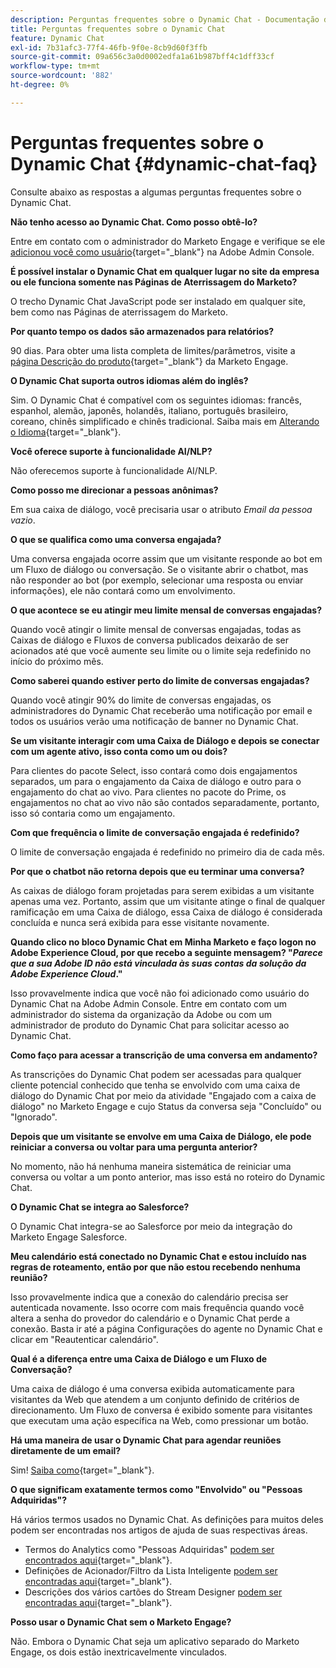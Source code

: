 ```yaml
---
description: Perguntas frequentes sobre o Dynamic Chat - Documentação do Marketo - Documentação do produto
title: Perguntas frequentes sobre o Dynamic Chat
feature: Dynamic Chat
exl-id: 7b31afc3-77f4-46fb-9f0e-8cb9d60f3ffb
source-git-commit: 09a656c3a0d0002edfa1a61b987bff4c1dff33cf
workflow-type: tm+mt
source-wordcount: '882'
ht-degree: 0%

---
```


# Perguntas frequentes sobre o Dynamic Chat {#dynamic-chat-faq}

Consulte abaixo as respostas a algumas perguntas frequentes sobre o Dynamic Chat.

**Não tenho acesso ao Dynamic Chat. Como posso obtê-lo?**

Entre em contato com o administrador do Marketo Engage e verifique se ele [adicionou você como usuário](/help/marketo/product-docs/demand-generation/dynamic-chat/setup-and-configuration/add-or-remove-chat-users.md#add-a-chat-user){target="_blank"} na Adobe Admin Console.

**É possível instalar o Dynamic Chat em qualquer lugar no site da empresa ou ele funciona somente nas Páginas de Aterrissagem do Marketo?**

O trecho Dynamic Chat JavaScript pode ser instalado em qualquer site, bem como nas Páginas de aterrissagem do Marketo.

**Por quanto tempo os dados são armazenados para relatórios?**

90 dias. Para obter uma lista completa de limites/parâmetros, visite a [página Descrição do produto](https://helpx.adobe.com/legal/product-descriptions/adobe-marketo-engage---product-description.html){target="_blank"} da Marketo Engage.

**O Dynamic Chat suporta outros idiomas além do inglês?**

Sim. O Dynamic Chat é compatível com os seguintes idiomas: francês, espanhol, alemão, japonês, holandês, italiano, português brasileiro, coreano, chinês simplificado e chinês tradicional. Saiba mais em [Alterando o Idioma](/help/marketo/product-docs/demand-generation/dynamic-chat/dynamic-chat-overview.md#changing-the-language){target="_blank"}.

**Você oferece suporte à funcionalidade AI/NLP?**

Não oferecemos suporte à funcionalidade AI/NLP.

**Como posso me direcionar a pessoas anônimas?**

Em sua caixa de diálogo, você precisaria usar o atributo _Email da pessoa vazio_.

**O que se qualifica como uma conversa engajada?**

Uma conversa engajada ocorre assim que um visitante responde ao bot em um Fluxo de diálogo ou conversação. Se o visitante abrir o chatbot, mas não responder ao bot (por exemplo, selecionar uma resposta ou enviar informações), ele não contará como um envolvimento.

**O que acontece se eu atingir meu limite mensal de conversas engajadas?**

Quando você atingir o limite mensal de conversas engajadas, todas as Caixas de diálogo e Fluxos de conversa publicados deixarão de ser acionados até que você aumente seu limite ou o limite seja redefinido no início do próximo mês.

**Como saberei quando estiver perto do limite de conversas engajadas?**

Quando você atingir 90% do limite de conversas engajadas, os administradores do Dynamic Chat receberão uma notificação por email e todos os usuários verão uma notificação de banner no Dynamic Chat.

**Se um visitante interagir com uma Caixa de Diálogo e depois se conectar com um agente ativo, isso conta como um ou dois?**

Para clientes do pacote Select, isso contará como dois engajamentos separados, um para o engajamento da Caixa de diálogo e outro para o engajamento do chat ao vivo. Para clientes no pacote do Prime, os engajamentos no chat ao vivo não são contados separadamente, portanto, isso só contaria como um engajamento.

**Com que frequência o limite de conversação engajada é redefinido?**

O limite de conversação engajada é redefinido no primeiro dia de cada mês.

**Por que o chatbot não retorna depois que eu terminar uma conversa?**

As caixas de diálogo foram projetadas para serem exibidas a um visitante apenas uma vez. Portanto, assim que um visitante atinge o final de qualquer ramificação em uma Caixa de diálogo, essa Caixa de diálogo é considerada concluída e nunca será exibida para esse visitante novamente.

**Quando clico no bloco Dynamic Chat em Minha Marketo e faço logon no Adobe Experience Cloud, por que recebo a seguinte mensagem? &quot;_Parece que a sua Adobe ID não está vinculada às suas contas da solução da Adobe Experience Cloud_.&quot;**

Isso provavelmente indica que você não foi adicionado como usuário do Dynamic Chat na Adobe Admin Console. Entre em contato com um administrador do sistema da organização da Adobe ou com um administrador de produto do Dynamic Chat para solicitar acesso ao Dynamic Chat.

**Como faço para acessar a transcrição de uma conversa em andamento?**

As transcrições do Dynamic Chat podem ser acessadas para qualquer cliente potencial conhecido que tenha se envolvido com uma caixa de diálogo do Dynamic Chat por meio da atividade &quot;Engajado com a caixa de diálogo&quot; no Marketo Engage e cujo Status da conversa seja &quot;Concluído&quot; ou &quot;Ignorado&quot;.

**Depois que um visitante se envolve em uma Caixa de Diálogo, ele pode reiniciar a conversa ou voltar para uma pergunta anterior?**

No momento, não há nenhuma maneira sistemática de reiniciar uma conversa ou voltar a um ponto anterior, mas isso está no roteiro do Dynamic Chat.

**O Dynamic Chat se integra ao Salesforce?**

O Dynamic Chat integra-se ao Salesforce por meio da integração do Marketo Engage Salesforce.

**Meu calendário está conectado no Dynamic Chat e estou incluído nas regras de roteamento, então por que não estou recebendo nenhuma reunião?**

Isso provavelmente indica que a conexão do calendário precisa ser autenticada novamente. Isso ocorre com mais frequência quando você altera a senha do provedor do calendário e o Dynamic Chat perde a conexão. Basta ir até a página Configurações do agente no Dynamic Chat e clicar em &quot;Reautenticar calendário&quot;.

**Qual é a diferença entre uma Caixa de Diálogo e um Fluxo de Conversação?**

Uma caixa de diálogo é uma conversa exibida automaticamente para visitantes da Web que atendem a um conjunto definido de critérios de direcionamento. Um Fluxo de conversa é exibido somente para visitantes que executam uma ação específica na Web, como pressionar um botão.

**Há uma maneira de usar o Dynamic Chat para agendar reuniões diretamente de um email?**

Sim! [Saiba como](https://nation.marketo.com/t5/product-blogs/using-dynamic-chat-conversational-flows-for-meeting-booking/ba-p/340936){target="_blank"}.

**O que significam exatamente termos como &quot;Envolvido&quot; ou &quot;Pessoas Adquiridas&quot;?**

Há vários termos usados no Dynamic Chat. As definições para muitos deles podem ser encontradas nos artigos de ajuda de suas respectivas áreas.

* Termos do Analytics como &quot;Pessoas Adquiridas&quot; [podem ser encontrados aqui](/help/marketo/product-docs/demand-generation/dynamic-chat/analytics.md#definitions){target="_blank"}.
* Definições de Acionador/Filtro da Lista Inteligente [podem ser encontradas aqui](/help/marketo/product-docs/demand-generation/dynamic-chat/dynamic-chat-activities.md#definitions){target="_blank"}.
* Descrições dos vários cartões do Stream Designer [podem ser encontradas aqui](/help/marketo/product-docs/demand-generation/dynamic-chat/automated-chat/stream-designer.md#stream-designer-cards){target="_blank"}.

**Posso usar o Dynamic Chat sem o Marketo Engage?**

Não. Embora o Dynamic Chat seja um aplicativo separado do Marketo Engage, os dois estão inextricavelmente vinculados.
